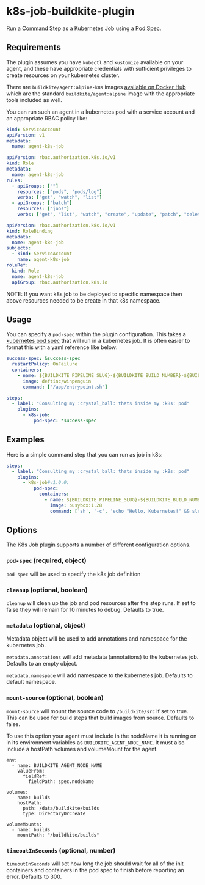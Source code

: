 # k8s-job-buildkite-plugin

Run a [Command Step](https://buildkite.com/docs/pipelines/command-step) as a Kubernetes [Job](https://kubernetes.io/docs/concepts/workloads/controllers/job/) using a [Pod Spec](https://kubernetes.io/docs/reference/kubernetes-api/workload-resources/pod-v1/#PodSpec).

## Requirements

The plugin assumes you have `kubectl` and `kustomize` available on your agent, and these have appropriate credentials with sufficient privileges to create resources on your kubernetes cluster.

There are `buildkite/agent:alpine-k8s` images [available on Docker Hub](https://hub.docker.com/r/buildkite/agent) which are the standard `buildkite/agent:alpine` image with the appropriate tools included as well.

You can run such an agent in a kubernetes pod with a service account and an appropriate RBAC policy like:

```yaml
kind: ServiceAccount
apiVersion: v1
metadata:
  name: agent-k8s-job
```

```yaml
apiVersion: rbac.authorization.k8s.io/v1
kind: Role
metadata:
  name: agent-k8s-job
rules:
  - apiGroups: [""]
    resources: ["pods", "pods/log"]
    verbs: ["get", "watch", "list"]
  - apiGroups: ["batch"]
    resources: ["jobs"]
    verbs: ["get", "list", "watch", "create", "update", "patch", "delete"]
```

```yaml
apiVersion: rbac.authorization.k8s.io/v1
kind: RoleBinding
metadata:
  name: agent-k8s-job
subjects:
  - kind: ServiceAccount
    name: agent-k8s-job
roleRef:
  kind: Role
  name: agent-k8s-job
  apiGroup: rbac.authorization.k8s.io
```
NOTE: If you want k8s job to be deployed to specific namespace then above resources needed to be create in that k8s namespace.

## Usage

You can specify a `pod-spec` within the plugin configuration. This takes a [kubernetes pod spec](https://kubernetes.io/docs/reference/generated/kubernetes-api/v1.23/#podspec-v1-core) that will run in a kubernetes job. It is often easier to format this with a yaml reference like below:

```yaml
success-spec: &success-spec
  restartPolicy: OnFailure
  containers:
    - name: ${BUILDKITE_PIPELINE_SLUG}-${BUILDKITE_BUILD_NUMBER}-${BUILDKITE_STEP_ID}-success
      image: deftinc/winpenguin
      command: ["/app/entrypoint.sh"]

steps:
  - label: "Consulting my :crystal_ball: thats inside my :k8s: pod"
    plugins:
      - k8s-job:
          pod-spec: *success-spec
```

## Examples

Here is a simple command step that you can run as job in k8s:

```yaml
steps:
  - label: "Consulting my :crystal_ball: thats inside my :k8s: pod"
    plugins:
      - k8s-job#v1.0.0:
          pod-spec:
            containers:
              - name: ${BUILDKITE_PIPELINE_SLUG}-${BUILDKITE_BUILD_NUMBER}-${BUILDKITE_STEP_ID}-success
                image: busybox:1.28
                command: ['sh', '-c', 'echo "Hello, Kubernetes!" && sleep 30']
```

## Options
The K8s Job plugin supports a number of different configuration options.

### `pod-spec` (required, object)
`pod-spec` will be used to specify the k8s job definition

### `cleanup` (optional, boolean)
`cleanup` will clean up the job and pod resources after the step runs. If set to false they will remain for 10 minutes to debug. Defaults to true.

### `metadata` (optional, object)
Metadata object will be used to add annotations and namespace for the kubernetes job.

`metadata.annotations` will add metadata (annotations) to the kubernetes job. Defaults to an empty object.

`metadata.namespace` will add namespace to the kubernetes job. Defaults to default namespace.

### `mount-source` (optional, boolean)
`mount-source` will mount the source code to `/buildkite/src` if set to true. This can be used for build steps that build images from source. Defaults to false.

To use this option your agent must include in the nodeName it is running on in its environment variables as `BUILDKITE_AGENT_NODE_NAME`. It must also include a hostPath volumes and volumeMount for the agent.

```
env:
  - name: BUILDKITE_AGENT_NODE_NAME
    valueFrom:
      fieldRef:
        fieldPath: spec.nodeName
```

```
volumes:
  - name: builds
    hostPath:
      path: /data/buildkite/builds
      type: DirectoryOrCreate
```

```
volumeMounts:
  - name: builds
    mountPath: "/buildkite/builds"
```

### `timeoutInSeconds` (optional, number)
`timeoutInSeconds` will set how long the job should wait for all of the init containers and containers in the pod spec to finish before reporting an error. Defaults to 300.

